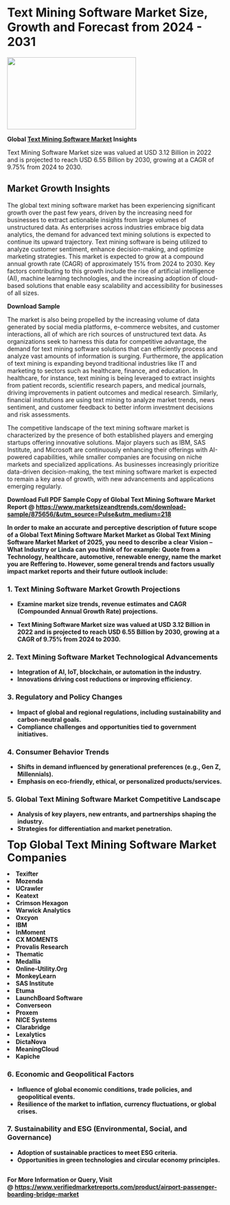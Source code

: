 <H1>Text Mining Software Market Size, Growth and Forecast from 2024 - 2031</H1><img class="aligncenter size-medium wp-image-584254" src="https://thirdeyenews.in/wp-content/uploads/2024/09/Global-Market-Research-300x168.jpeg" alt="" width="300" height="168" /><p><strong>Global&nbsp;<a href="https://www.marketsizeandtrends.com/download-sample/875656/&amp;utm_source=Pulse&amp;utm_medium=218">Text Mining Software Market</a> Insights</strong></p><p>Text Mining Software Market size was valued at USD 3.12 Billion in 2022 and is projected to reach USD 6.55 Billion by 2030, growing at a CAGR of 9.75% from 2024 to 2030.</p><p><h2>Market Growth Insights</h2> <p>The global text mining software market has been experiencing significant growth over the past few years, driven by the increasing need for businesses to extract actionable insights from large volumes of unstructured data. As enterprises across industries embrace big data analytics, the demand for advanced text mining solutions is expected to continue its upward trajectory. Text mining software is being utilized to analyze customer sentiment, enhance decision-making, and optimize marketing strategies. This market is expected to grow at a compound annual growth rate (CAGR) of approximately 15% from 2024 to 2030. Key factors contributing to this growth include the rise of artificial intelligence (AI), machine learning technologies, and the increasing adoption of cloud-based solutions that enable easy scalability and accessibility for businesses of all sizes.</p> <p><strong>Download Sample</strong></p> <p>The market is also being propelled by the increasing volume of data generated by social media platforms, e-commerce websites, and customer interactions, all of which are rich sources of unstructured text data. As organizations seek to harness this data for competitive advantage, the demand for text mining software solutions that can efficiently process and analyze vast amounts of information is surging. Furthermore, the application of text mining is expanding beyond traditional industries like IT and marketing to sectors such as healthcare, finance, and education. In healthcare, for instance, text mining is being leveraged to extract insights from patient records, scientific research papers, and medical journals, driving improvements in patient outcomes and medical research. Similarly, financial institutions are using text mining to analyze market trends, news sentiment, and customer feedback to better inform investment decisions and risk assessments.</p> <p>The competitive landscape of the text mining software market is characterized by the presence of both established players and emerging startups offering innovative solutions. Major players such as IBM, SAS Institute, and Microsoft are continuously enhancing their offerings with AI-powered capabilities, while smaller companies are focusing on niche markets and specialized applications. As businesses increasingly prioritize data-driven decision-making, the text mining software market is expected to remain a key area of growth, with new advancements and applications emerging regularly.</p> <p><strong></p><p><span class=""><strong>Download Full PDF Sample Copy of Global Text Mining Software Market Report</strong> @ <a href="https://www.marketsizeandtrends.com/download-sample/875656/&amp;utm_source=Pulse&amp;utm_medium=218" target="_blank">https://www.marketsizeandtrends.com/download-sample/875656/&amp;utm_source=Pulse&amp;utm_medium=218</a></span></p><p>In order to make an accurate and perceptive description of future scope of a Global&nbsp;Text Mining Software Market Market as Global&nbsp;Text Mining Software Market Market of 2025, you need to describe a clear Vision &ndash; What Industry or Linda can you think of for example: Quote from a Technology, healthcare, automotive, renewable energy, name the market you are Reffering to. However, some general trends and factors usually impact market reports and their future outlook include:</p><h3>1.&nbsp;<strong>Text Mining Software Market Growth Projections</strong></h3><ul><li>Examine market size trends, revenue estimates and CAGR (Compounded Annual Growth Rate) projections.</li><li><p>Text Mining Software Market size was valued at USD 3.12 Billion in 2022 and is projected to reach USD 6.55 Billion by 2030, growing at a CAGR of 9.75% from 2024 to 2030.</p></li></ul><h3>2.&nbsp;<strong>Text Mining Software Market Technological Advancements</strong></h3><ul><li>Integration of AI, IoT, blockchain, or automation in the industry.</li><li>Innovations driving cost reductions or improving efficiency.</li></ul><h3>3.&nbsp;<strong>Regulatory and Policy Changes</strong></h3><ul><li>Impact of global and regional regulations, including sustainability and carbon-neutral goals.</li><li>Compliance challenges and opportunities tied to government initiatives.</li></ul><h3>4.&nbsp;<strong>Consumer Behavior Trends</strong></h3><ul><li>Shifts in demand influenced by generational preferences (e.g., Gen Z, Millennials).</li><li>Emphasis on eco-friendly, ethical, or personalized products/services.</li></ul><h3>5.&nbsp;<strong>Global Text Mining Software Market Competitive Landscape</strong></h3><ul><li>Analysis of key players, new entrants, and partnerships shaping the industry.</li><li>Strategies for differentiation and market penetration.</li></ul><p data-pm-slice="1 1 []"><span style="color: inherit; font-family: inherit; font-size: 25px;">Top Global Text Mining Software Market Companies</span></p><div class="" data-test-id=""><p><li>Texifter</li><li> Mozenda</li><li> UCrawler</li><li> Keatext</li><li> Crimson Hexagon</li><li> Warwick Analytics</li><li> Oxcyon</li><li> IBM</li><li> InMoment</li><li> CX MOMENTS</li><li> Provalis Research</li><li> Thematic</li><li> Medallia</li><li> Online-Utility.Org</li><li> MonkeyLearn</li><li> SAS Institute</li><li> Etuma</li><li> LaunchBoard Software</li><li> Converseon</li><li> Proxem</li><li> NICE Systems</li><li> Clarabridge</li><li> Lexalytics</li><li> DictaNova</li><li> MeaningCloud</li><li> Kapiche</li></p></div><h3>6.&nbsp;<strong>Economic and Geopolitical Factors</strong></h3><ul><li>Influence of global economic conditions, trade policies, and geopolitical events.</li><li>Resilience of the market to inflation, currency fluctuations, or global crises.</li></ul><h3>7.&nbsp;<strong>Sustainability and ESG (Environmental, Social, and Governance)</strong></h3><ul><li>Adoption of sustainable practices to meet ESG criteria.</li><li>Opportunities in green technologies and circular economy principles.</li></ul><h2><strong style="font-size: 14px;">For More Information or Query, Visit @&nbsp;</strong><a style="background-color: #ffffff; font-size: 14px;" href="https://www.marketsizeandtrends.com/report/text-mining-software-market/" target="_blank">https://www.verifiedmarketreports.com/product/airport-passenger-boarding-bridge-market</a></h2>
